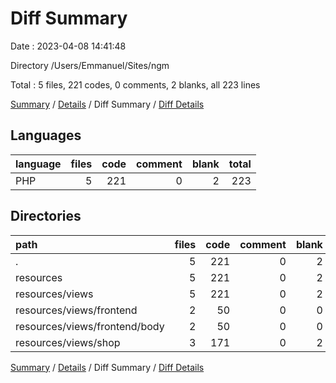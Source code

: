 # Diff Summary

Date : 2023-04-08 14:41:48

Directory /Users/Emmanuel/Sites/ngm

Total : 5 files,  221 codes, 0 comments, 2 blanks, all 223 lines

[Summary](results.md) / [Details](details.md) / Diff Summary / [Diff Details](diff-details.md)

## Languages
| language | files | code | comment | blank | total |
| :--- | ---: | ---: | ---: | ---: | ---: |
| PHP | 5 | 221 | 0 | 2 | 223 |

## Directories
| path | files | code | comment | blank | total |
| :--- | ---: | ---: | ---: | ---: | ---: |
| . | 5 | 221 | 0 | 2 | 223 |
| resources | 5 | 221 | 0 | 2 | 223 |
| resources/views | 5 | 221 | 0 | 2 | 223 |
| resources/views/frontend | 2 | 50 | 0 | 0 | 50 |
| resources/views/frontend/body | 2 | 50 | 0 | 0 | 50 |
| resources/views/shop | 3 | 171 | 0 | 2 | 173 |

[Summary](results.md) / [Details](details.md) / Diff Summary / [Diff Details](diff-details.md)